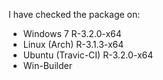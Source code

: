 I have checked the package on:

* Windows 7 R-3.2.0-x64
* Linux (Arch) R-3.1.3-x64
* Ubuntu (Travic-CI) R-3.2.0-x64
* Win-Builder 

